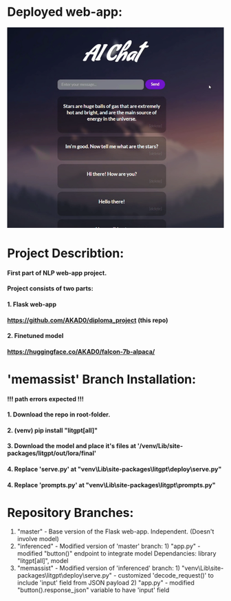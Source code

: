 # Deployed web-app:
<p align="center">
  <img src="https://github.com/AKAD0/diploma_project/blob/memassist/deployed.png">
</p>

# Project Describtion:
#### First part of NLP web-app project.
#### Project consists of two parts:
#### 1. Flask web-app
####    https://github.com/AKAD0/diploma_project (this repo)
#### 2. Finetuned model
####    https://huggingface.co/AKAD0/falcon-7b-alpaca/

# 'memassist' Branch Installation:
#### !!! path errors expected !!!
#### 1. Download the repo in root-folder.
#### 2. (venv) pip install "litgpt[all]" 
#### 3. Download the model and place it's files at '/venv/Lib/site-packages/litgpt/out/lora/final'
#### 4. Replace 'serve.py' at "venv\Lib\site-packages\litgpt\deploy\serve.py"
#### 4. Replace 'prompts.py' at "venv\Lib\site-packages\litgpt\prompts.py"

# Repository Branches:
1. "master" - Base version of the Flask web-app.
              Independent. (Doesn't involve model)
2. "inferenced" - Modified version of 'master' branch:
                  1) "app.py" - modified "button()" endpoint to integrate model
                  Dependancies: library "litgpt[all]", model
3. "memassist" - Modified version of 'inferenced' branch:
                 1) "venv\Lib\site-packages\litgpt\deploy\serve.py" - customized 'decode_request()' to include 'input' field from JSON payload
                 2) "app.py" - modified "button().response_json" variable to have 'input' field
